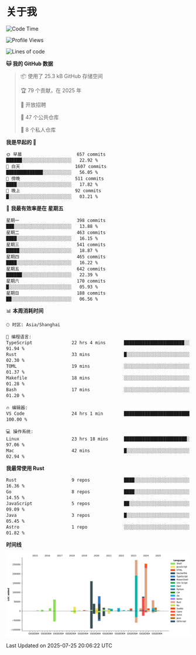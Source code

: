 # 关于我

<!--START_SECTION:waka-->
![Code Time](http://img.shields.io/badge/Code%20Time-3%2C994%20hrs%2037%20mins-blue)

![Profile Views](http://img.shields.io/badge/%E4%B8%AA%E4%BA%BA%E8%B5%84%E6%96%99%E8%A7%82%E7%9C%8B%E6%AC%A1%E6%95%B0-0-blue)

![Lines of code](https://img.shields.io/badge/%E4%BB%8E%E3%80%8CHello%20World%E3%80%8D%E8%B5%B7%E6%88%91%E5%B7%B2%E7%BB%8F%E5%86%99%E4%BA%86-1.2%20million%20%E8%A1%8C%E4%BB%A3%E7%A0%81-blue)

**🐱 我的 GitHub 数据** 

> 📦  使用了 25.3 kB GitHub 存储空间 
 > 
> 🏆 79 个贡献，在 2025 年
 > 
> 💼 开放招聘
 > 
> 📜 47 个公共仓库 
 > 
> 🔑 8 个私人仓库 
 > 
**我是早起的 🐤** 

```text
🌞 早晨                     657 commits         ██████░░░░░░░░░░░░░░░░░░░   22.92 % 
🌆 白天                     1607 commits        ██████████████░░░░░░░░░░░   56.05 % 
🌃 傍晚                     511 commits         ████░░░░░░░░░░░░░░░░░░░░░   17.82 % 
🌙 晚上                     92 commits          █░░░░░░░░░░░░░░░░░░░░░░░░   03.21 % 
```
📅 **我最有效率是在 星期五** 

```text
星期一                      398 commits         ███░░░░░░░░░░░░░░░░░░░░░░   13.88 % 
星期二                      463 commits         ████░░░░░░░░░░░░░░░░░░░░░   16.15 % 
星期三                      541 commits         █████░░░░░░░░░░░░░░░░░░░░   18.87 % 
星期四                      465 commits         ████░░░░░░░░░░░░░░░░░░░░░   16.22 % 
星期五                      642 commits         ██████░░░░░░░░░░░░░░░░░░░   22.39 % 
星期六                      170 commits         █░░░░░░░░░░░░░░░░░░░░░░░░   05.93 % 
星期日                      188 commits         ██░░░░░░░░░░░░░░░░░░░░░░░   06.56 % 
```


📊 **本周消耗时间** 

```text
🕑︎ 时区: Asia/Shanghai

💬 编程语言: 
TypeScript               22 hrs 4 mins       ███████████████████████░░   91.94 % 
Rust                     33 mins             █░░░░░░░░░░░░░░░░░░░░░░░░   02.30 % 
TOML                     19 mins             ░░░░░░░░░░░░░░░░░░░░░░░░░   01.37 % 
Makefile                 18 mins             ░░░░░░░░░░░░░░░░░░░░░░░░░   01.28 % 
Bash                     17 mins             ░░░░░░░░░░░░░░░░░░░░░░░░░   01.20 % 

🔥 编辑器: 
VS Code                  24 hrs 1 min        █████████████████████████   100.00 % 

💻 操作系统: 
Linux                    23 hrs 18 mins      ████████████████████████░   97.06 % 
Mac                      42 mins             █░░░░░░░░░░░░░░░░░░░░░░░░   02.94 % 
```

**我最常使用 Rust** 

```text
Rust                     9 repos             ████░░░░░░░░░░░░░░░░░░░░░   16.36 % 
Go                       8 repos             ████░░░░░░░░░░░░░░░░░░░░░   14.55 % 
JavaScript               5 repos             ██░░░░░░░░░░░░░░░░░░░░░░░   09.09 % 
Java                     3 repos             █░░░░░░░░░░░░░░░░░░░░░░░░   05.45 % 
Astro                    1 repo              ░░░░░░░░░░░░░░░░░░░░░░░░░   01.82 % 
```



**时间线**

![Lines of Code chart](https://raw.githubusercontent.com/catusax/catusax/master/assets/bar_graph.png)


 Last Updated on 2025-07-25 20:06:22 UTC
<!--END_SECTION:waka-->
